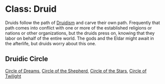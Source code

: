 # Class: Druid
Druids follow the path of [Druidism](/Religions/Druidism.md) and carve their own path. Frequently that path comes into conflict with one or more of the established religions or nations or other organizations, but the druids press on, knowing that they labor on behalf of the entire world. The gods and the Eldar might await in the afterlife, but druids worry about this one.

## Druidic Circle
[Circle of Dreams](CircleOfDreams.md), [Circle of the Shepherd](CircleOfTheShepherd.md), [Circle of the Stars](CircleOfTheStars.md), [Circle of Twilight](CircleOfTwilight.md)

